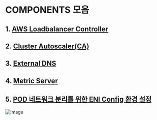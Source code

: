 # COMPONENTS 모음  
## 1. [AWS Loadbalancer Controller](https://git.noonbaram.shop/components/alb-controller/)
## 2. [Cluster Autoscaler(CA)](https://git.noonbaram.shop/components/cluster-autoscaler/)
## 3. [External DNS](https://git.noonbaram.shop/components/external-dns/)
## 4. [Metric Server](https://git.noonbaram.shop/components/metrics-server/)
## 5. [POD 네트워크 분리를 위한 ENI Config 환경 설정](https://git.noonbaram.shop/components/eni-config)  
![image](https://github.com/user-attachments/assets/029c6fe4-691e-4b0b-9679-82495ce73e12) 

